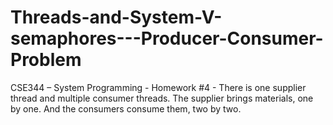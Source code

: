 # Threads-and-System-V-semaphores---Producer-Consumer-Problem
CSE344 – System Programming - Homework #4 - There is one supplier thread and multiple consumer threads. The supplier brings materials, one by one. And the consumers consume them, two by two. 
